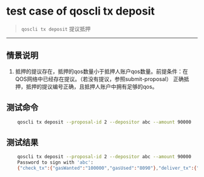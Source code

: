 # test case of qoscli tx deposit

> `qoscli tx deposit` 提议抵押

---

## 情景说明

1. 抵押的提议存在，抵押的qos数量小于抵押人账户qos数量。前提条件：在QOS网络中已经存在提议。（若没有提议，参照submit-proposal）
正确抵押，抵押的提议编号正确，且抵押人账户中拥有足够的qos。

## 测试命令

```bash
    qoscli tx deposit --proposal-id 2 --depositor abc --amount 90000
```

## 测试结果

```bash
    qoscli tx deposit --proposal-id 2 --depositor abc --amount 90000
    Password to sign with 'abc':
    {"check_tx":{"gasWanted":"100000","gasUsed":"8090"},"deliver_tx":{"gasWanted":"100000","gasUsed":"33500","tags":[{"key":"YWN0aW9u","value":"ZGVwb3NpdC1wcm9wb3NhbA=="},{"key":"cHJvcG9zYWwtaWQ=","value":"Mg=="},{"key":"ZGVwb3NpdG9y","value":"YWRkcmVzczEweHd4MDZnbnJ0M2RsejdoZnJ4NmE4d3gzZ3llZ2h4bTU0cnY3YQ=="}]},"hash":"2E5AEADB226D147D74A304BC1446778298D8410458F493C20EFDFB7882FC644B","height":"530308"}
```

